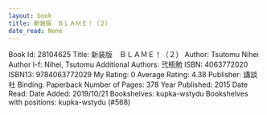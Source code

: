 ```yaml
---
layout: book
title: 新装版　ＢＬＡＭＥ！（２）
date_read: None
---
```


Book Id: 28104625
Title: 新装版　ＢＬＡＭＥ！（２）
Author: Tsutomu Nihei
Author l-f: Nihei, Tsutomu
Additional Authors: 弐瓶勉
ISBN: 4063772020
ISBN13: 9784063772029
My Rating: 0
Average Rating: 4.38
Publisher:  講談社
Binding: Paperback
Number of Pages: 378
Year Published: 2015
Date Read: 
Date Added: 2019/10/21
Bookshelves: kupka-wstydu
Bookshelves with positions: kupka-wstydu (#568)

